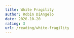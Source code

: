 ```yaml
---
title: White Fragility
author: Robin DiAngelo
date: 2020-10-20
rating: 3
url: /reading/white-fragility
---
```

